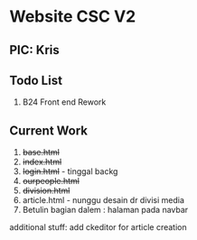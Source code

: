 # Website CSC V2

## PIC: Kris

## Todo List

1. B24 Front end Rework

## Current Work

1. ~~base.html~~
2. ~~index.html~~
3. ~~login.html~~ - tinggal backg
4. ~~ourpeople.html~~ 
5. ~~division.html~~
6. article.html - nunggu desain dr divisi media
7. Betulin bagian dalem : halaman pada navbar

additional stuff:
add ckeditor for article creation
